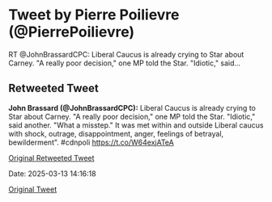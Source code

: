 # Tweet by Pierre Poilievre (@PierrePoilievre)

RT @JohnBrassardCPC: Liberal Caucus is already crying to Star about Carney. "A really poor decision," one MP told the Star. "Idiotic," said…

## Retweeted Tweet

**John Brassard (@JohnBrassardCPC):** Liberal Caucus is already crying to Star about Carney. "A really poor decision," one MP told the Star. "Idiotic," said another. "What a misstep." It was met within and outside Liberal caucus with shock, outrage, disappointment, anger, feelings of betrayal, bewilderment". #cdnpoli https://t.co/W64exjATeA

[Original Retweeted Tweet](https://x.com/JohnBrassardCPC/status/1899831070616388003)

Date: 2025-03-13 14:16:18

[Original Tweet](https://x.com/PierrePoilievre/status/1900189176177262624)
